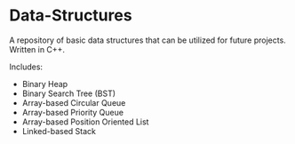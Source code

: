 # Data-Structures
A repository of basic data structures that can be utilized for future projects. Written in C++.

Includes:
- Binary Heap
- Binary Search Tree (BST)
- Array-based Circular Queue 
- Array-based Priority Queue
- Array-based Position Oriented List
- Linked-based Stack
